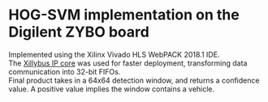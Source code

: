 # HOG-SVM implementation on the Digilent ZYBO board
Implemented using the Xilinx Vivado HLS WebPACK 2018.1 IDE.  
The [Xillybus IP core](xillybus.com) was used for faster deployment, transforming data communication into 32-bit FIFOs.  
Final product takes in a 64x64 detection window, and returns a confidence value. A positive value implies the window contains a vehicle.
